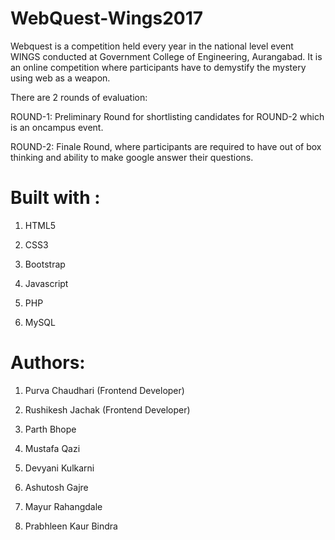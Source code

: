 # WebQuest-Wings2017
Webquest is a competition held every year in the national level event WINGS conducted at Government College of Engineering, Aurangabad. 
It is an online competition where participants have to demystify the mystery using web as a weapon.

There are 2 rounds of evaluation:

ROUND-1: Preliminary Round for shortlisting candidates for ROUND-2 which is an oncampus event.

ROUND-2: Finale Round, where participants are required to have out of box thinking and ability to make google answer their questions.


# Built with :
1. HTML5

2. CSS3

3. Bootstrap

4. Javascript

5. PHP

6. MySQL


# Authors:
1. Purva Chaudhari (Frontend Developer)

2. Rushikesh Jachak (Frontend Developer)

3. Parth Bhope

4. Mustafa Qazi

5. Devyani Kulkarni

6. Ashutosh Gajre

7. Mayur Rahangdale

8. Prabhleen Kaur Bindra
